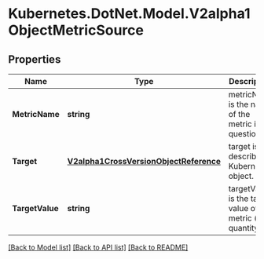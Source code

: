 # Kubernetes.DotNet.Model.V2alpha1ObjectMetricSource
## Properties

Name | Type | Description | Notes
------------ | ------------- | ------------- | -------------
**MetricName** | **string** | metricName is the name of the metric in question. | 
**Target** | [**V2alpha1CrossVersionObjectReference**](V2alpha1CrossVersionObjectReference.md) | target is the described Kubernetes object. | 
**TargetValue** | **string** | targetValue is the target value of the metric (as a quantity). | 

[[Back to Model list]](../README.md#documentation-for-models) [[Back to API list]](../README.md#documentation-for-api-endpoints) [[Back to README]](../README.md)

